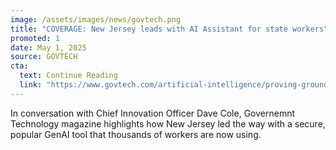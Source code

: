 ```yaml
---
image: /assets/images/news/govtech.png
title: "COVERAGE: New Jersey leads with AI Assistant for state workers"
promoted: 1
date: May 1, 2025
source: GOVTECH
cta:
  text: Continue Reading
  link: "https://www.govtech.com/artificial-intelligence/proving-grounds-governments-build-sandboxes-to-test-ai"
---
```

In conversation with Chief Innovation Officer Dave Cole, Governemnt Technology magazine highlights how New Jersey led the way with a secure, popular GenAI tool that thousands of workers are now using.
